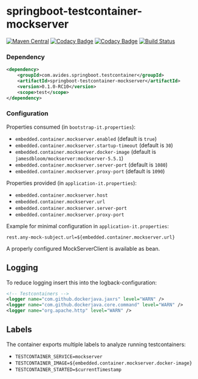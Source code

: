 springboot-testcontainer-mockserver
===================================

[![Maven Central](https://img.shields.io/maven-metadata/v/http/central.maven.org/maven2/com/avides/springboot/testcontainer/springboot-testcontainer-mockserver/maven-metadata.xml.svg)](https://search.maven.org/#search%7Cgav%7C1%7Cg%3A%22com.avides.springboot.testcontainer%22%20AND%20a%3A%22springboot-testcontainer-mockserver%22)
[![Codacy Badge](https://api.codacy.com/project/badge/Grade/3ef2b23118074ae7bbe52a3bd53defad)](https://www.codacy.com/app/avides-builds/springboot-testcontainer-mockserver)
[![Codacy Badge](https://api.codacy.com/project/badge/Coverage/3ef2b23118074ae7bbe52a3bd53defad)](https://www.codacy.com/app/avides-builds/springboot-testcontainer-mockserver)
[![Build Status](https://travis-ci.org/springboot-testcontainer/springboot-testcontainer-mockserver.svg?branch=master)](https://travis-ci.org/springboot-testcontainer/springboot-testcontainer-mockserver)

### Dependency
```xml
<dependency>
	<groupId>com.avides.springboot.testcontainer</groupId>
	<artifactId>springboot-testcontainer-mockserver</artifactId>
	<version>0.1.0-RC10</version>
	<scope>test</scope>
</dependency>
```

### Configuration
Properties consumed (in `bootstrap-it.properties`):
- `embedded.container.mockserver.enabled` (default is `true`)
- `embedded.container.mockserver.startup-timeout` (default is `30`)
- `embedded.container.mockserver.docker-image` (default is `jamesdbloom/mockserver:mockserver-5.5.1`)
- `embedded.container.mockserver.server-port` (default is `1080`)
- `embedded.container.mockserver.proxy-port` (default is `1090`)

Properties provided (in `application-it.properties`):
- `embedded.container.mockserver.host`
- `embedded.container.mockserver.url`
- `embedded.container.mockserver.server-port`
- `embedded.container.mockserver.proxy-port`

Example for minimal configuration in `application-it.properties`:
```
rest.any-mock-subject.url=${embedded.container.mockserver.url}
```

A properly configured MockServerClient is available as bean.

## Logging
To reduce logging insert this into the logback-configuration:
```xml
<!-- Testcontainers -->
<logger name="com.github.dockerjava.jaxrs" level="WARN" />
<logger name="com.github.dockerjava.core.command" level="WARN" />
<logger name="org.apache.http" level="WARN" />
```

## Labels
The container exports multiple labels to analyze running testcontainers:
- `TESTCONTAINER_SERVICE=mockserver`
- `TESTCONTAINER_IMAGE=${embedded.container.mockserver.docker-image}`
- `TESTCONTAINER_STARTED=$currentTimestamp`
